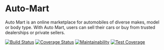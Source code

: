 # Auto-Mart
Auto Mart is an online marketplace for automobiles of diverse makes, model or body type. With Auto Mart, users can sell their cars or buy from trusted dealerships or private sellers.

[![Build Status](https://travis-ci.org/TreeTechies/Auto-Mart.svg?branch=master)](https://travis-ci.org/TreeTechies/Auto-Mart) [![Coverage Status](https://coveralls.io/repos/github/TreeTechies/Auto-Mart/badge.svg?branch=master)](https://coveralls.io/github/TreeTechies/Auto-Mart?branch=master)  [![Maintainability](https://api.codeclimate.com/v1/badges/86a6f16a74913be2ce23/maintainability)](https://codeclimate.com/github/TreeTechies/Auto-Mart/maintainability) [![Test Coverage](https://api.codeclimate.com/v1/badges/86a6f16a74913be2ce23/test_coverage)](https://codeclimate.com/github/TreeTechies/Auto-Mart/test_coverage)